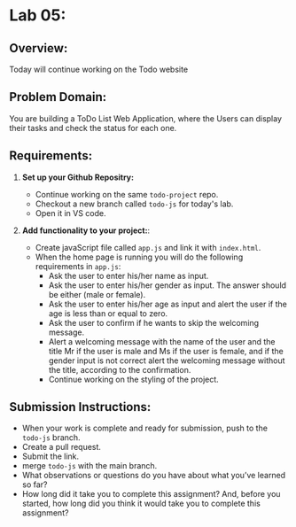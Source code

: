 # Lab 05:

## Overview:
Today will continue working on the Todo website

## Problem Domain:
You are building a ToDo List Web Application, where the Users can display their tasks and check the status for each one.

## Requirements:

1. **Set up your Github Repositry:**
   - Continue working on the same `todo-project` repo.
   - Checkout a new branch called `todo-js` for today's lab.
   - Open it in VS code.


2. **Add functionality to your project:**:
   - Create javaScript file called `app.js` and link it with `index.html`.
   - When the home page is running you will do the following requirements in `app.js`:
      - Ask the user to enter his/her name as input.
      - Ask the user to enter his/her gender as input. The answer should be either (male or female).
      - Ask the user to enter his/her age as input and alert the user if the age is less than or equal to zero.
      - Ask the user to confirm if he wants to skip the welcoming message. 
      - Alert a welcoming message with the name of the user and the title Mr if the user is male and Ms if the user is female, and if the gender input is not correct alert the welcoming message without the title, according to the confirmation.
      - Continue working on the styling of the project.



## Submission Instructions:
- When your work is complete and ready for submission, push to the `todo-js` branch.
- Create a pull request.
- Submit the link.
- merge `todo-js` with the main branch.
- What observations or questions do you have about what you’ve learned so far?
- How long did it take you to complete this assignment? And, before you started, how long did you think it would take you to complete this assignment?